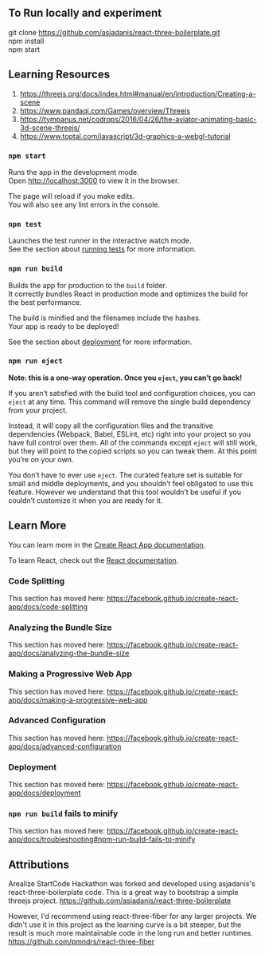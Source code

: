 ## To Run locally and experiment

git clone https://github.com/asjadanis/react-three-boilerplate.git <br>
npm install <br>
npm start <br>

## Learning Resources

1. https://threejs.org/docs/index.html#manual/en/introduction/Creating-a-scene <br>
2. https://www.pandaqi.com/Games/overview/Threejs <br>
3. https://tympanus.net/codrops/2016/04/26/the-aviator-animating-basic-3d-scene-threejs/ <br>
4. https://www.toptal.com/javascript/3d-graphics-a-webgl-tutorial

### `npm start`

Runs the app in the development mode.<br>
Open [http://localhost:3000](http://localhost:3000) to view it in the browser.

The page will reload if you make edits.<br>
You will also see any lint errors in the console.

### `npm test`

Launches the test runner in the interactive watch mode.<br>
See the section about [running tests](https://facebook.github.io/create-react-app/docs/running-tests) for more information.

### `npm run build`

Builds the app for production to the `build` folder.<br>
It correctly bundles React in production mode and optimizes the build for the best performance.

The build is minified and the filenames include the hashes.<br>
Your app is ready to be deployed!

See the section about [deployment](https://facebook.github.io/create-react-app/docs/deployment) for more information.

### `npm run eject`

**Note: this is a one-way operation. Once you `eject`, you can’t go back!**

If you aren’t satisfied with the build tool and configuration choices, you can `eject` at any time. This command will remove the single build dependency from your project.

Instead, it will copy all the configuration files and the transitive dependencies (Webpack, Babel, ESLint, etc) right into your project so you have full control over them. All of the commands except `eject` will still work, but they will point to the copied scripts so you can tweak them. At this point you’re on your own.

You don’t have to ever use `eject`. The curated feature set is suitable for small and middle deployments, and you shouldn’t feel obligated to use this feature. However we understand that this tool wouldn’t be useful if you couldn’t customize it when you are ready for it.

## Learn More

You can learn more in the [Create React App documentation](https://facebook.github.io/create-react-app/docs/getting-started).

To learn React, check out the [React documentation](https://reactjs.org/).

### Code Splitting

This section has moved here: https://facebook.github.io/create-react-app/docs/code-splitting

### Analyzing the Bundle Size

This section has moved here: https://facebook.github.io/create-react-app/docs/analyzing-the-bundle-size

### Making a Progressive Web App

This section has moved here: https://facebook.github.io/create-react-app/docs/making-a-progressive-web-app

### Advanced Configuration

This section has moved here: https://facebook.github.io/create-react-app/docs/advanced-configuration

### Deployment

This section has moved here: https://facebook.github.io/create-react-app/docs/deployment

### `npm run build` fails to minify

This section has moved here: https://facebook.github.io/create-react-app/docs/troubleshooting#npm-run-build-fails-to-minify

## Attributions

Arealize StartCode Hackathon was forked and developed using asjadanis's react-three-boilerplate code. This is a great way to bootstrap a simple threejs project. https://github.com/asjadanis/react-three-boilerplate

However, I'd recommend using react-three-fiber for any larger projects. We didn't use it in this project as the learning curve is a bit steeper, but the result is much more maintainable code in the long run and better runtimes. https://github.com/pmndrs/react-three-fiber
